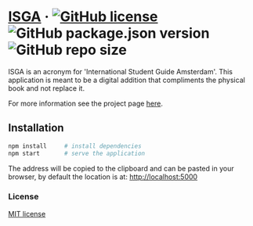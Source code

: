 # [ISGA](https://isga.geoffreytan.dev/) &middot; [![GitHub license](https://img.shields.io/badge/license-MIT-green.svg)](./LICENSE) ![GitHub package.json version](https://img.shields.io/github/package-json/v/Geoffle/isga) ![GitHub repo size](https://img.shields.io/github/repo-size/Geoffle/isga)

ISGA is an acronym for 'International Student Guide Amsterdam'. This application is meant to be a digital addition that compliments the physical book and not replace it.

For more information see the project page [here](https://geoffreytan.dev/projects/isga).

## Installation

```bash
npm install     # install dependencies
npm start       # serve the application
```

The address will be copied to the clipboard and can be pasted in your browser, by default the location is at: [http://localhost:5000](http://localhost:5000)

### License

[MIT license](./LICENSE)
